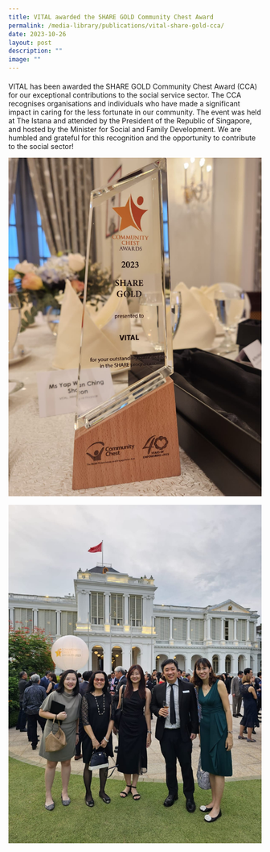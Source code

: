 ```yaml
---
title: VITAL awarded the SHARE GOLD Community Chest Award
permalink: /media-library/publications/vital-share-gold-cca/
date: 2023-10-26
layout: post
description: ""
image: ""
---
```

<p style="font-size: 20px;color:#585858;text-align:justify;">

VITAL has been awarded the SHARE GOLD Community Chest Award (CCA) for our exceptional contributions to the social service sector. The CCA recognises organisations and individuals who have made a significant impact in caring for the less fortunate in our community. The event was held at The Istana and attended by the President of the Republic of Singapore, and hosted by the Minister for Social and Family Development. We are humbled and grateful for this recognition and the opportunity to contribute to the social sector!

</p>

![](/images/media/img-20231025-wa0040.jpg)

![](/images/img-20231025-wa0041.jpg)